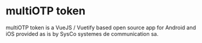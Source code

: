 # multiOTP token

multiOTP token is a VueJS / Vuetify based open source app for Android and iOS provided as is by SysCo systemes de communication sa.
